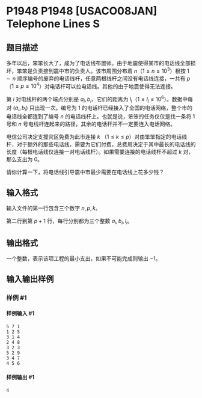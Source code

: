 # P1948 P1948 [USACO08JAN] Telephone Lines S

## 题目描述

多年以后，笨笨长大了，成为了电话线布置师。由于地震使得某市的电话线全部损坏，笨笨是负责接到震中市的负责人。该市周围分布着 $n$（$1\le n\le10^3$）根按 $1\sim n$ 顺序编号的废弃的电话线杆，任意两根线杆之间没有电话线连接，一共有 $p$（$1\le p\le10^4$）对电话杆可以拉电话线。其他的由于地震使得无法连接。

第 $i$ 对电线杆的两个端点分别是 $a_i,b_i$，它们的距离为 $l_i$（$1\le l_i\le10^6$）。数据中每对 $(a_i,b_i)$ 只出现一次。编号为 $1$ 的电话杆已经接入了全国的电话网络，整个市的电话线全都连到了编号 $n$ 的电话线杆上。也就是说，笨笨的任务仅仅是找一条将 $1$ 号和 $n$ 号电线杆连起来的路径，其余的电话杆并不一定要连入电话网络。

电信公司决定支援灾区免费为此市连接 $k$ （$1\le k\le p$）对由笨笨指定的电话线杆，对于额外的那些电话线，需要为它们付费，总费用决定于其中最长的电话线的长度（每根电话线仅连接一对电话线杆）。如果需要连接的电话线杆不超过 $k$ 对，那么支出为 $0$。

请你计算一下，将电话线引导震中市最少需要在电话线上花多少钱？

## 输入格式

输入文件的第一行包含三个数字 $n,p,k$。

第二行到第 $p+1$ 行，每行分别都为三个整数 $a_i,b_i,l_i$。

## 输出格式

一个整数，表示该项工程的最小支出，如果不可能完成则输出 $-1$。

## 输入输出样例

### 样例 #1

#### 样例输入 #1

```
5 7 1
1 2 5
3 1 4
2 4 8
3 2 3
5 2 9
3 4 7
4 5 6
```

#### 样例输出 #1

```
4
```
